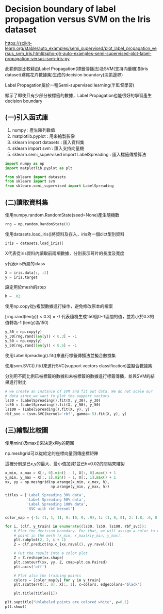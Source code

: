 # **Decision boundary of label propagation versus SVM on the Iris dataset**
https://scikit-learn.org/stable/auto_examples/semi_supervised/plot_label_propagation_versus_svm_iris.html#sphx-glr-auto-examples-semi-supervised-plot-label-propagation-versus-svm-iris-py

此範例是比較藉由Label Propagation(標籤傳播法)及SVM(支持向量機)對iris dataset(鳶尾花卉數據集)生成的decision boundary(決策邊界)

Label Propagation屬於一種Semi-supervised learning(半監督學習)

顯示了即使只有少部分被標籤的數據，Label Propagation也能很好的學習產生decision boundary


## (一)引入函式庫

1. numpy : 產生陣列數值
2. matplotlib.pyplot : 用來繪製影像
3. sklearn import datasets : 匯入資料集
4. sklearn import svm : 匯入支持向量機
5. sklearn.semi_supervised import LabelSpreading : 匯入標籤傳播算法

```python
import numpy as np
import matplotlib.pyplot as plt

from sklearn import datasets
from sklearn import svm
from sklearn.semi_supervised import LabelSpreading
```

## (二)讀取資料集

使用numpy.random.RandomState(seed=None)產生隨機數
```python
rng = np.random.RandomState(0)
```
使用datasets.load_iris()將資料及存入，iris為一個dict型別資料
```python
iris = datasets.load_iris()
```
X代表從iris資料內讀取前兩項數據，分別表示萼片的長度及寬度

y代表iris所屬的class
```python
X = iris.data[:, :2]
y = iris.target
```
設定用於mesh的step
```python
h = .02
```
使用np.copy從y複製數據進行操作，避免修改原本的檔案

[rng.rand(len(y)) < 0.3] = -1 代表隨機生成150個0~1區間的值，並將小於0.3的值轉為-1 (len(y)為150)
```python
y_30 = np.copy(y)
y_30[rng.rand(len(y)) < 0.3] = -1
y_50 = np.copy(y)
y_50[rng.rand(len(y)) < 0.5] = -1
```
使用LabelSpreading().fit()來進行標籤傳播法並擬合數據集

使用svm.SVC().fit()來進行SVC(support vectors classification)並擬合數據集

分別用不同比例已被標籤的數據和未被標籤的數據進行標籤傳播，並與SVM的結果進行對比
```python
# we create an instance of SVM and fit out data. We do not scale our
# data since we want to plot the support vectors
ls30 = (LabelSpreading().fit(X, y_30), y_30)
ls50 = (LabelSpreading().fit(X, y_50), y_50)
ls100 = (LabelSpreading().fit(X, y), y)
rbf_svc = (svm.SVC(kernel='rbf', gamma=.5).fit(X, y), y)
```
## (三)繪製比較圖

使用min()及max()來決定x與y的範圍

np.meshgrid可以從給定的座標向量回傳座標矩陣

這裡分別是已x,y的最大、最小值加減1並已h=0.02的間隔來繪製
```python
x_min, x_max = X[:, 0].min() - 1, X[:, 0].max() + 1
y_min, y_max = X[:, 1].min() - 1, X[:, 1].max() + 1
xx, yy = np.meshgrid(np.arange(x_min, x_max, h),
                     np.arange(y_min, y_max, h))
```

```python
titles = ['Label Spreading 30% data',
          'Label Spreading 50% data',
          'Label Spreading 100% data',
          'SVC with rbf kernel']

color_map = {-1: (1, 1, 1), 0: (0, 0, .9), 1: (1, 0, 0), 2: (.8, .6, 0)}
```

```python
for i, (clf, y_train) in enumerate((ls30, ls50, ls100, rbf_svc)):
    # Plot the decision boundary. For that, we will assign a color to each
    # point in the mesh [x_min, x_max]x[y_min, y_max].
    plt.subplot(2, 2, i + 1)
    Z = clf.predict(np.c_[xx.ravel(), yy.ravel()])

    # Put the result into a color plot
    Z = Z.reshape(xx.shape)
    plt.contourf(xx, yy, Z, cmap=plt.cm.Paired)
    plt.axis('off')

    # Plot also the training points
    colors = [color_map[y] for y in y_train]
    plt.scatter(X[:, 0], X[:, 1], c=colors, edgecolors='black')

    plt.title(titles[i])

plt.suptitle("Unlabeled points are colored white", y=0.1)
plt.show()
```









